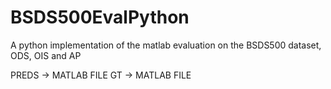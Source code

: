 # BSDS500EvalPython
A python implementation of the matlab evaluation on the BSDS500 dataset, ODS, OIS and AP

PREDS -> MATLAB FILE
GT -> MATLAB FILE
